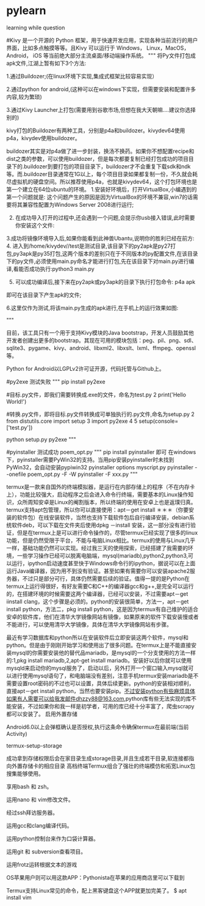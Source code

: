 # pylearn
learning while question

#Kivy 是一个开源的 Python 框架，用于快速开发应用，实现各种当前流行的用户界面，比如多点触摸等等。且Kivy 可以运行于 Windows， Linux，MacOS， Android， iOS 等当前绝大部分主流桌面/移动端操作系统。
"""
将Py文件打包成apk文件,江湖上暂有如下3个方法:

1.通过Buildozer;(在linux环境下实现,集成式框架比较容易实现）

2.通过python for android,(这种可以在windows下实现，但需要安装和配置许多内容,较为繁琐)

3.通过Kivy Launcher上打包(需要用到谷歌市场,但想在我大天朝嘛....建议你选择别的)

kivy打包的Buildozer有两种工具，分别是p4a和buildozer。kivydev64使用p4a，kivydev使用buildozer。

buildozer其实是对p4a做了进一步封装，换汤不换药。如果你不想配置recipe和dist之类的参数，可以使用buildozer，但是每次都要复制已经打包成功的项目目录下的.buildozer到要打包的项目目录下，buildozer才不会重复下载sdk和ndk等。而.buildozer目录通常在1G以上，每个项目目录如果都复制一份，不久就会耗尽虚拟机的硬盘空间。所以推荐使用p4a，也就是kivydev64，这个打包环境也是第一个建立在64位ubuntu的环境。
1.安装好环境后，打开VirtualBox,小编遇到的第一个问题就是:
这个问题产生的原因是因为VirtualBox的环境不兼容,win7的话需要将其兼容性配置为Windows Server 2008进行运行;

2. 在成功导入打开的过程中,还会遇到一个问题,会提示你usb接入错误,此时需要你安装这个文件:

3.成功将镜像环境导入后,如果你能看到此神兽Ubantu,说明你的胜利已经在前方:
4. 进入到/home/kivydev//test是测试目录,该目录下的py2apk是py27打包,py3apk是py35打包,这两个版本的差别只在于不同版本的py配置文件,在该目录下的py文件,必须使用main.py命名才能进行打包,先在该目录下对main.py进行编译,看能否成功执行:python3 main.py

5. 可以成功编译后,接下来在py2apk或py3apk的目录下执行打包命令: p4a apk

即可在该目录下产生apk的文件;

6.这里仅作为测试,将该main.py生成的apk进行,在手机上的运行效果如图:

"""

目前，该工具只有一个用于支持Kivy模块的Java bootstrap，开发人员鼓励其他开发者创建出更多的bootstrap。其现在可用的模块包括：peg、pil、png、sdl、sqlite3、pygame、kivy、android、libxml2、libxslt、lxml、ffmpeg、openssl等。

Python for Android以LGPLv2许可证开源，代码托管与Github上。


 #py2exe 测试失败
 """
 pip install py2exe
 
#目标.py文件，即我们需要转换成.exe的文件，命名为test.py
2 print('Hello World!')

 #转换.py文件，即将目标.py文件转换成可单独执行的.py文件,命名为setup.py
2 from distutils.core import setup
3 import py2exe
4 
5 setup(console=['test.py'])


python setup.py py2exe
"""

#pyinstaller 测试成功 poem_opt.py
"""
pip install pyinstaller 即可 在windows下，pyinstaller需要PyWin32的支持。当用pip安装pyinstaller时未找到PyWin32，会自动安装pypiwin32
pyinstaller options myscript.py
pyinstaller --onefile poem_opt.py
-F
-W
pyinstaller -F xxx.py
"""


termux是一款来自国外的终端模拟器，是运行在内部存储上的程序（不在内存卡上），功能比较强大，启动程序之后会进入命令行终端，需要基本的Linux操作知识，众所周知安卓是Linux的阉割版本，所以终端的使用在安卓上也是返璞归真。termux支持apt包管理，所以你可以直接使用：apt－get install ＊＊＊（你要安装的软件包）在线安装软件，当然也支持下载软件包后自行编译安装，debian系统软件deb，可以下载在文件夹后使用dpkg －install 安装，这一部分没有进行验证，但是在termux上是可以进行命令操作的，尽管termux已经实现了很多的linux功能，但是仍然受限于平台，不能与电脑Linux相比。termux的使用与Linux几乎一样，基础功能仍然可以实现。经过我三天的使用探索，已经搭建了我需要的环境，一些学习操作已经可以脱离电脑端，mysql(mariadb),python2,python3,可以运行，ipython启动速度甚至快于Windows命令行的ipython，据说可以在上面运行Java编译器，因为用不到没有验证。甚至如果有需要你可以安装apache2服务器，不过只是部分可行，具体仍然需要后续的验证。值得一提的是Python在termux上运行得很好，有好友需要C和C++的编译器gcc和g++,是完全可以运行的，在搭建环境的时候需要这两个编译器，已经可以安装，不过需要apt－get iinstall clang，这个步骤是必须的。python的安装很简单，方法一，apt－get install python，方法二，pkg install python，这是因为termux有自己维护的适合安卓的软件库，他们在清华大学镜像网站有镜像，如果原来的软件下载安装慢或者不能进行，可以使用清华大学镜像，具体在清华大学镜像网站有步骤。

最近有学习数据库和python所以在安装软件后立即安装这两个软件，mysql和python。但是由于刚刚开始学习和使用出了很多问题。在termux上是不能直接安装mysql的你需要安装他的替代品mariadb，是mysql的一个分支使用的方法一样的:1,pkg install mariadb,2,apt-get install mariadb。安装好以后你就可以使用mysqld来启动你的mysql服务了，启动以后，另外打开一个窗口输入mysql就可以进行使用mysql语句了，和电脑端没有差别，注意手机termux安装mariadb是不需要设置root密码的不过也可以设置，具体后续更新。python的安装相对顺利，直接apt－get install python，当然也要安装pip。不过安装python有些麻烦具体如果有人需要可以给我发邮件dhzzy88@163.com,python库有些无法实现的库不能安装，不过如果你和我一样是初学者，可用的库已经十分丰富了，爬虫scrapy都可以安装了。
启用外置存储

Android6.0以上会弹框确认是否授权,执行这条命令确保termux在最前端(当前Activity)

termux-setup-storage

成功拿到存储权限后会在家目录生成storage目录,并且生成若干目录,软连接都指向外置存储卡的相应目录
高档终端Termux组合了强壮的终端模仿和拓宽Linux包搜集能够使用。

享用bash 和 zsh。

运用nano 和 vim修改文件。

经过ssh拜访服务器。

运用gcc和clang编译代码。

运用python控制台来作为口袋计算器。

运用git 和 subversion查看项目。

运用frotz运转根据文本的游戏

OS苹果用户则可以用这款APP：Pythonista在苹果的应用商店里可以下载到

Termux支持Linux常见的命令，配上黑客键盘这个APP就更加完美了。
$ apt install vim
